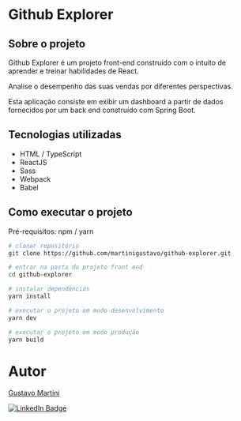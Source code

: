 # Github Explorer

## Sobre o projeto

Github Explorer é um projeto front-end construído com o intuito de aprender e treinar habilidades de React.

Analise o desempenho das suas vendas por diferentes perspectivas.

Esta aplicação consiste em exibir um dashboard a partir de dados fornecidos por um back end construído com Spring Boot.

## Tecnologias utilizadas

-   HTML / TypeScript
-   ReactJS
-   Sass
-   Webpack
-   Babel

## Como executar o projeto

Pré-requisitos: npm / yarn

```bash
# clonar repositório
git clone https://github.com/martinigustavo/github-explorer.git

# entrar na pasta do projeto front end
cd github-explorer

# instalar dependências
yarn install

# executar o projeto em modo desenvolvimento
yarn dev

# executar o projeto em modo produção
yarn build
```

# Autor

[Gustavo Martini](https://github.com/martinigustavo)

[![LinkedIn Badge](https://img.shields.io/badge/LinkedIn-Profile-informational?style=flat&logo=linkedin&logoColor=white&color=0D76A8)](https://www.linkedin.com/in/martini-gustavo/)
